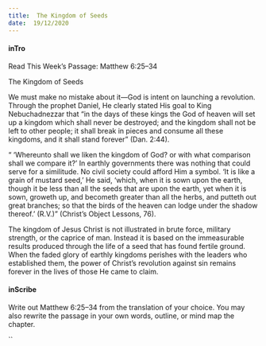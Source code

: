 ```yaml
---
title:  The Kingdom of Seeds
date:  19/12/2020
---
```


#### inTro

Read This Week’s Passage: Matthew 6:25–34

The Kingdom of Seeds

We must make no mistake about it—God is intent on launching a revolution. Through the prophet Daniel, He clearly stated His goal to King Nebuchadnezzar that “in the days of these kings the God of heaven will set up a kingdom which shall never be destroyed; and the kingdom shall not be left to other people; it shall break in pieces and consume all these kingdoms, and it shall stand forever” (Dan. 2:44).

“ ‘Whereunto shall we liken the kingdom of God? or with what comparison shall we compare it?’ In earthly governments there was nothing that could serve for a similitude. No civil society could afford Him a symbol. ‘It is like a grain of mustard seed,’ He said, ‘which, when it is sown upon the earth, though it be less than all the seeds that are upon the earth, yet when it is sown, groweth up, and becometh greater than all the herbs, and putteth out great branches; so that the birds of the heaven can lodge under the shadow thereof.’ (R.V.)” (Christ’s Object Lessons, 76).

The kingdom of Jesus Christ is not illustrated in brute force, military strength, or the caprice of man. Instead it is based on the immeasurable results produced through the life of a seed that has found fertile ground. When the faded glory of earthly kingdoms perishes with the leaders who established them, the power of Christ’s revolution against sin remains forever in the lives of those He came to claim.

#### inScribe

Write out Matthew 6:25–34 from the translation of your choice. You may also rewrite the passage in your own words, outline, or mind map the chapter.

``